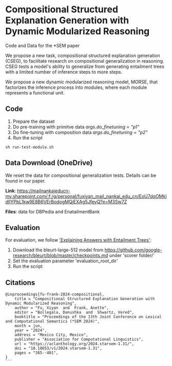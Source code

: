 # Compositional Structured Explanation Generation with Dynamic Modularized Reasoning

Code and Data for the \*SEM paper 


We propose a new task, compositional structured explanation generation (CSEG), to facilitate research on compositional generalization in reasoning. CSEG tests a model's ability to generalize from generating entailment trees with a limited number of inference steps to more steps. 

We propose a new dynamic modularized reasoning model, MORSE, that factorizes the inference process into modules, where each module represents a functional unit. 


## Code
1. Prepare the dataset
2. Do pre-training with primitve data *args.do_finetuning = "p1"*
3. Do fine-tuning with composition data *args.do_finetuning = "p2"*
3. Run the script
```
sh run-test-module.sh
```

## Data Download (OneDrive)
We reset the data for compositional generalization tests. Details can be found in our paper.

**Link**: https://mailnankaieducn-my.sharepoint.com/:f:/g/personal/fuxiyan_mail_nankai_edu_cn/EoU7dqOMkldIlYPbL1kw9E8B6VErBodogMQjEXAg5JfeyQ?e=M3Sw7Z

**Files**: data for DBPedia and EnatailmentBank

## Evaluation
For evaluation, we follow ['Explaining Answers with Entailment Trees'](https://github.com/allenai/entailment_bank):
1. Download the bleurt-large-512 model from https://github.com/google-research/bleurt/blob/master/checkpoints.md under 'scorer folder/'
2. Set the evaluation parameter 'evaluation_root_dir'
3. Run the script


## Citations
````
@inproceedings{fu-frank-2024-compositional,
    title = "Compositional Structured Explanation Generation with Dynamic Modularized Reasoning",
    author = "Fu, Xiyan  and  Frank, Anette",
    editor = "Bollegala, Danushka  and  Shwartz, Vered",
    booktitle = "Proceedings of the 13th Joint Conference on Lexical and Computational Semantics (*SEM 2024)",
    month = jun,
    year = "2024",
    address = "Mexico City, Mexico",
    publisher = "Association for Computational Linguistics",
    url = "https://aclanthology.org/2024.starsem-1.31/",
    doi = "10.18653/v1/2024.starsem-1.31",
    pages = "385--401",
}
```
